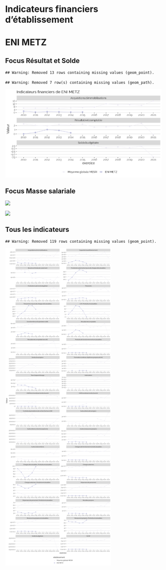 Indicateurs financiers d’établissement
================

# ENI METZ

## Focus Résultat et Solde

    ## Warning: Removed 13 rows containing missing values (geom_point).

    ## Warning: Removed 7 row(s) containing missing values (geom_path).

![](eni_metz_files/figure-gfm/etab.focus-1.png)<!-- -->

## Focus Masse salariale

![](eni_metz_files/figure-gfm/etab.focus.ms.et.pfe-1.png)<!-- -->

![](eni_metz_files/figure-gfm/etab.focus.ms.vs.pfe-1.png)<!-- -->

## Tous les indicateurs

    ## Warning: Removed 119 rows containing missing values (geom_point).

![](eni_metz_files/figure-gfm/etab-1.png)<!-- -->
